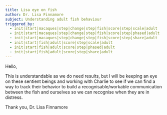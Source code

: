 ```yaml
---
title: Lisa eye on fish
author: Dr. Lisa Finnamore
subject: Understanding adult fish behaviour
triggered_by:
  - init|start|macaques|step|change|step|fish|score|step|scale|adult
  - init|start|macaques|step|change|step|fish|score|step|phased|adult
  - init|start|macaques|step|change|step|fish|score|step|share|adult
  - init|start|fish|adult|score|step|scale|adult
  - init|start|fish|adult|score|step|phased|adult
  - init|start|fish|adult|score|step|share|adult
---
```


Hello,

This is understandable as we do need results, but I will be keeping an eye on these sentient beings and working with Charlie to see if we can find a way to track their behavior to build a recognisable/workable communication between the fish and ourselves so we can recognise when they are in distress.

Thank you,
Dr. Lisa Finnamore
